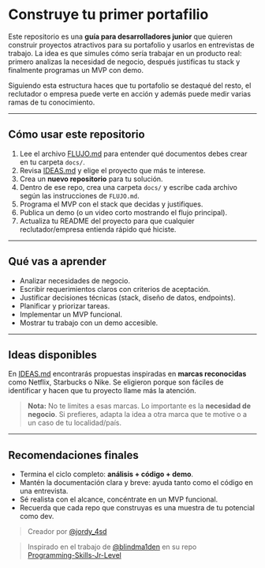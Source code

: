 # Construye tu primer portafilio

Este repositorio es una **guía para desarrolladores junior** que quieren construir proyectos atractivos para su portafolio y usarlos en entrevistas de trabajo. La idea es que simules cómo sería trabajar en un producto real: primero analizas la necesidad de negocio, después justificas tu stack y finalmente programas un MVP con demo.

Siguiendo esta estructura haces que tu portafolio se destaqué del resto, el reclutador o empresa puede verte en acción y además puede medir varias ramas de tu conocimiento.

---

## Cómo usar este repositorio

1. Lee el archivo [FLUJO.md](./flujo.md) para entender qué documentos debes crear en tu carpeta `docs/`.
2. Revisa [IDEAS.md](./ideas.md) y elige el proyecto que más te interese.
3. Crea un **nuevo repositorio** para tu solución.
4. Dentro de ese repo, crea una carpeta `docs/` y escribe cada archivo según las instrucciones de `FLUJO.md`.
5. Programa el MVP con el stack que decidas y justifiques.
6. Publica un demo (o un video corto mostrando el flujo principal).
7. Actualiza tu README del proyecto para que cualquier reclutador/empresa entienda rápido qué hiciste.

---

## Qué vas a aprender

* Analizar necesidades de negocio.
* Escribir requerimientos claros con criterios de aceptación.
* Justificar decisiones técnicas (stack, diseño de datos, endpoints).
* Planificar y priorizar tareas.
* Implementar un MVP funcional.
* Mostrar tu trabajo con un demo accesible.

---

## Ideas disponibles

En [IDEAS.md](./IDEAS.md) encontrarás propuestas inspiradas en **marcas reconocidas** como Netflix, Starbucks o Nike. Se eligieron porque son fáciles de identificar y hacen que tu proyecto llame más la atención.

> **Nota:** No te limites a esas marcas. Lo importante es la **necesidad de negocio**. Si prefieres, adapta la idea a otra marca que te motive o a un caso de tu localidad/país.

---

## Recomendaciones finales

* Termina el ciclo completo: **análisis + código + demo**.
* Mantén la documentación clara y breve: ayuda tanto como el código en una entrevista.
* Sé realista con el alcance, concéntrate en un MVP funcional.
* Recuerda que cada repo que construyas es una muestra de tu potencial como dev.

> Creador por [@jordy_4sd](https://x.com/jordy_4sd/highlights)

> Inspirado en el trabajo de [@blindma1den](https://github.com/blindma1den) en su repo  
> [Programming-Skills-Jr-Level](https://github.com/blindma1den/Programming-Skills-Jr-Level/)


